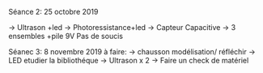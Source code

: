 Séance 2: 25 octobre 2019

-> Ultrason +led
-> Photoressistance+led
-> Capteur Capacitive
-> 3 ensembles +pile 9V
Pas de soucis

Séanec 3: 8 novembre 2019
à faire:
-> chausson modélisation/ réfléchir
-> LED etudier la bibliothéque 
-> Ultrason x 2
-> Faire un check de matériel

